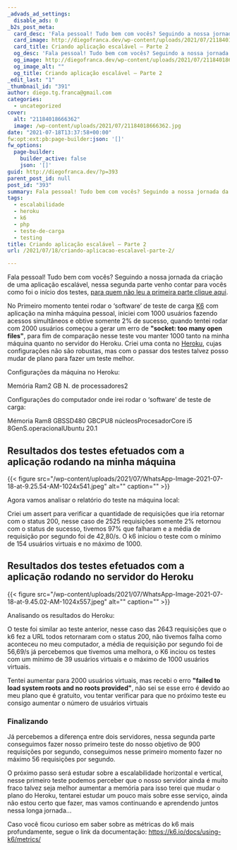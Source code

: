 ```yaml
---
_advads_ad_settings:
  disable_ads: 0
_b2s_post_meta:
  card_desc: 'Fala pessoal! Tudo bem com vocês? Seguindo a nossa jornada da criação de uma aplicação escalável, nessa segunda parte venho contar para vocês como foi o '
  card_image: http://diegofranca.dev/wp-content/uploads/2021/07/21184018666362.jpg
  card_title: Criando aplicação escalável — Parte 2
  og_desc: 'Fala pessoal! Tudo bem com vocês? Seguindo a nossa jornada da criação de uma aplicação escalável, nessa segunda parte venho contar para vocês como foi o '
  og_image: http://diegofranca.dev/wp-content/uploads/2021/07/21184018666362.jpg
  og_image_alt: ""
  og_title: Criando aplicação escalável — Parte 2
_edit_last: "1"
_thumbnail_id: "391"
author: diego.tg.franca@gmail.com
categories:
  - uncategorized
cover:
  alt: "21184018666362"
  image: /wp-content/uploads/2021/07/21184018666362.jpg
date: "2021-07-18T13:37:58+00:00"
fw:opt:ext:pb:page-builder:json: '[]'
fw_options:
  page-builder:
    builder_active: false
    json: '[]'
guid: http://diegofranca.dev/?p=393
parent_post_id: null
post_id: "393"
summary: Fala pessoal! Tudo bem com vocês? Seguindo a nossa jornada da criação de uma aplicação escalável, nessa segunda parte venho contar para vocês como foi o início dos testes, [para quem não leu a primeira parte clique aqui](https://diegofranca.dev/2021/07/04/criando-aplicacao-escalavel-parte-1/).
tags:
  - escalabilidade
  - heroku
  - k6
  - php
  - teste-de-carga
  - testing
title: Criando aplicação escalável — Parte 2
url: /2021/07/18/criando-aplicacao-escalavel-parte-2/

---
```

Fala pessoal! Tudo bem com vocês? Seguindo a nossa jornada da criação de uma aplicação escalável, nessa segunda parte venho contar para vocês como foi o início dos testes, [para quem não leu a primeira parte clique aqui](/2021/07/04/criando-aplicacao-escalavel-parte-1/).

No Primeiro momento tentei rodar o ‘software’ de teste de carga [K6](https://k6.io/) com aplicação na minha máquina pessoal, iniciei com 1000 usuários fazendo acessos simultâneos e obtive somente 2% de sucesso, quando tentei rodar com 2000 usuários começou a gerar um erro de **"socket: too many open files"**, para fim de comparação nesse teste vou manter 1000 tanto na minha máquina quanto no servidor do Heroku. Criei uma conta no [Heroku](https://www.heroku.com/), cujas configurações não são robustas, mas com o passar dos testes talvez posso mudar de plano para fazer um teste melhor.

Configurações da máquina no Heroku:

Memória Ram2 GB N. de processadores2

Configurações do computador onde irei rodar o ‘software’ de teste de carga:

Mémoria Ram8 GBSSD480 GBCPU8 núcleosProcesadorCore i5 8GenS.operacionalUbuntu 20.1

## Resultados dos testes efetuados com a aplicação rodando na minha máquina

{{< figure src="/wp-content/uploads/2021/07/WhatsApp-Image-2021-07-18-at-9.25.54-AM-1024x541.jpeg" alt="" caption="" >}}

Agora vamos analisar o relatório do teste na máquina local:

Criei um assert para verificar a quantidade de requisições que iria retornar com o status 200, nesse caso de 2525 requisições somente 2% retornou com o status de sucesso, tivemos 97% que falharam e a média de requisição por segundo foi de 42,80/s. O k6 iniciou o teste com o mínimo de 154 usuários virtuais e no máximo de 1000.

## Resultados dos testes efetuados com a aplicação rodando no servidor do Heroku

{{< figure src="/wp-content/uploads/2021/07/WhatsApp-Image-2021-07-18-at-9.45.02-AM-1024x557.jpeg" alt="" caption="" >}}

Analisando os resultados do Heroku:

O teste foi similar ao teste anterior, nesse caso das 2643 requisições que o k6 fez a URL todos retornaram com o status 200, não tivemos falha como aconteceu no meu computador, a média de requisição por segundo foi de 56,69/s já percebemos que tivemos uma melhora, o K6 inciou os testes com um mínimo de 39 usuários virtuais e o máximo de 1000 usuários virtuais.

Tentei aumentar para 2000 usuários virtuais, mas recebi o erro **"failed to load system roots and no roots provided"**, não sei se esse erro é devido ao meu plano que é gratuito, vou tentar verificar para que no próximo teste eu consigo aumentar o número de usuários virtuais

### Finalizando

Já percebemos a diferença entre dois servidores, nessa segunda parte conseguimos fazer nosso primeiro teste do nosso objetivo de 900 requisições por segundo, conseguimos nesse primeiro momento fazer no máximo 56 requisições por segundo.

O próximo passo será estudar sobre a escalabilidade horizontal e vertical, nesse primeiro teste podemos perceber que o nosso servidor ainda é muito fraco talvez seja melhor aumentar a memória para isso terei que mudar o plano do Heroku, tentarei estudar um pouco mais sobre esse serviço, ainda não estou certo que fazer, mas vamos continuando e aprendendo juntos nessa longa jornada…

Caso você ficou curioso em saber sobre as métricas do k6 mais profundamente, segue o link da documentação: https://k6.io/docs/using-k6/metrics/
